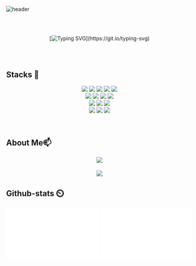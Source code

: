 ![header](https://capsule-render.vercel.app/api?type=waving&color=0:f6acdd,100:c6acf6&width=1500&height=280&section=header&text=Hello%20World✋%20I'm%20Hyeji!&fontSize=50&fontColor=ffffff )  


<div align="center">
  <br>
  <br>
  
  [![Typing SVG](https://readme-typing-svg.demolab.com?font=Solway&size=35&pause=1000&color=E6B9F7&center=true&vCenter=true&width=1000&lines=I'm+Front-end+Developer;I'm+currently+learning+Web;)](https://git.io/typing-svg)  
  
</div>
<br>
<br>


## Stacks 📖
<div align="center">
  <img src="https://img.shields.io/badge/html5-E34F26?style=for-the-badge&logo=html5&logoColor=white">
  <img src="https://img.shields.io/badge/css-1572B6?style=for-the-badge&logo=css3&logoColor=white">
  <img src="https://img.shields.io/badge/javascript-F7DF1E?style=for-the-badge&logo=javascript&logoColor=black">
  <img src="https://img.shields.io/badge/jquery-0769AD?style=for-the-badge&logo=jquery&logoColor=white">
  <img src="https://img.shields.io/badge/react-61DAFB?style=for-the-badge&logo=react&logoColor=black">
  <br>
  
  <img src="https://img.shields.io/badge/bootstrap-7952B3?style=for-the-badge&logo=bootstrap&logoColor=white">
  <img src="https://img.shields.io/badge/github-181717?style=for-the-badge&logo=github&logoColor=white">
  <img src="https://img.shields.io/badge/tailwind-06B6D4?style=for-the-badge&logo=Tailwind css&logoColor=white">
  <img src="https://img.shields.io/badge/sass-CC6699?style=for-the-badge&logo=sass&logoColor=white">
  <br>
  
  <img src="https://img.shields.io/badge/typescript-3178C6?style=for-the-badge&logo=typescript&logoColor=white">
  <img src="https://img.shields.io/badge/styled-component-DB7093?style=for-the-badge&logo=styled-component&logoColor=white">
  <img src="https://img.shields.io/badge/c-A8B9CC?style=for-the-badge&logo=c&logoColor=white">
  <br>
  
  <img src="https://img.shields.io/badge/discord-5865F2?style=for-the-badge&logo=discord&logoColor=white">
  <img src="https://img.shields.io/badge/slack-4A154B?style=for-the-badge&logo=slack&logoColor=white">
  <img src="https://img.shields.io/badge/notion-000000?style=for-the-badge&logo=notion&logoColor=white">
  
  
</div>
<br>
<br>

## About Me📫
<div align=center>
           <img src="https://img.shields.io/badge/gmail-D14836?style=for-the-badge&logo=gmail&logoColor=white&link=mailto:seok157500@gmail.com">

  <br>
  <br>
  <a href="https://hits.seeyoufarm.com"><img src="https://hits.seeyoufarm.com/api/count/incr/badge.svg?url=https%3A%2F%2Fgithub.com%2Fhyejee0504%2F&count_bg=%23000000&title_bg=%23000000&icon=github.svg&icon_color=%23FFFFFF&title=GitHub&edge_flat=false"/></a>
</div>

## Github-stats ⏲️  

<img src="https://raw.githubusercontent.com/hyejee0504/github-stats-transparent/output/generated/overview.svg" width="49.2%" /> <img src="https://raw.githubusercontent.com/hyejee0504/github-stats-transparent/output/generated/languages.svg" width="49.2%" />
